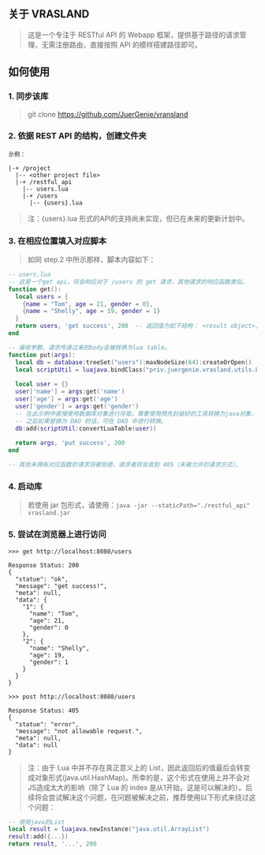 ## 关于 VRASLAND

> 这是一个专注于 RESTful API 的 Webapp 框架，提供基于路径的请求管理，无需注册路由，直接按照 API 的模样搭建路径即可。

## 如何使用

### 1. 同步该库
  > git clone https://github.com/JuerGenie/vransland

### 2. 依据 REST API 的结构，创建文件夹
  ```
  示例：
  
  |-+ /project
    |-- <other project file>
    |-+ /restful_api
      |-- users.lua
      |-+ /users
        |-- {users}.lua
  ```
  > 注：{users}.lua 形式的API的支持尚未实现，但已在未来的更新计划中。
  
### 3. 在相应位置填入对应脚本
  > 如同 step.2 中所示那样，脚本内容如下：
  ```lua
  -- users.lua
  -- 这是一个get api，将会响应对于 /users 的 get 请求，其他请求的响应函数类似。
  function get():
    local users = {
      {name = "Tom", age = 21, gender = 0},
      {name = "Shelly", age = 19, gender = 1}
    }
    return users, 'get success', 200  -- 返回值为如下结构： <result object>, [result message, [response status]]
  end
  
  -- 接收参数，请求传递过来的body会被转换为lua table。
  function put(args):
    local db = database:treeSet("users"):maxNodeSize(64):createOrOpen()
    local scriptUtil = luajava.bindClass("priv.juergenie.vrasland.utils.LuaScriptUtil")
    
    local user = {}
    user['name'] = args:get('name')
    user['age'] = args:get('age')
    user['gender'] = args:get('gender')
    -- 在此示例中直接使用数据库对象进行存取，需要使用预先封装好的工具转换为java对象，这是为了保证之后的可迁移性。
    -- 之后如果替换为 DAO 的话，可在 DAO 中进行转换。
    db:add(scriptUtil:convertLuaTable(user))
    
    return args, 'put success', 200
  end
  
  -- 其他未拥有对应函数的请求将被拒绝，请求者将会收到 405（未被允许的请求方式）。
  ```
  
### 4. 启动库
  > 若使用 jar 包形式，请使用：`java -jar --staticPath="./restful_api" vrasland.jar`

### 5. 尝试在浏览器上进行访问
  ```
  >>> get http://localhost:8080/users
  
  Response Status: 200
  {
    "statue": "ok",
    "message": "get success!",
    "meta": null,
    "data": {
      "1": {
        "name": "Tom",
        "age": 21,
        "gender": 0
      },
      "2": {
        "name": "Shelly",
        "age": 19,
        "gender": 1
      }
    }
  }
  
  >>> post http://localhost:8080/users
  
  Response Status: 405
  {
    "statue": "error",
    "message": "not allowable request.",
    "meta": null,
    "data": null
  }
  ```
  > 注：由于 Lua 中并不存在真正意义上的 List，因此返回后的值最后会转变成对象形式(java.util.HashMap)。所幸的是，这个形式在使用上并不会对JS造成太大的影响（除了 Lua 的 index 是从1开始，这是可以解决的）。后续将会尝试解决这个问题，在问题被解决之前，推荐使用以下形式来绕过这个问题：
  ```lua
  -- 使用java的List
  local result = luajava.newInstance("java.util.ArrayList")
  result:add({...})
  return result, '...', 200
  ```
